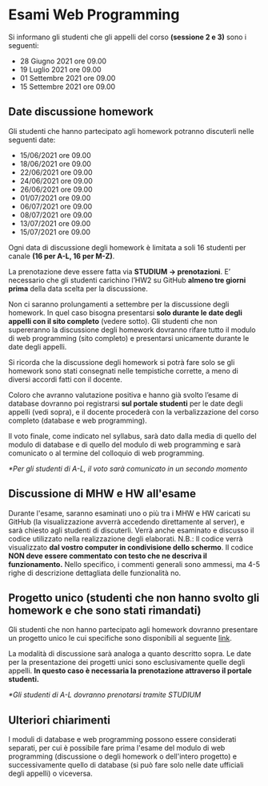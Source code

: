 # Esami Web Programming

Si informano gli studenti che gli appelli del corso **(sessione 2 e 3)** sono i seguenti:

- 28 Giugno 2021 ore 09.00 
- 19 Luglio 2021 ore 09.00
- 01 Settembre 2021 ore 09.00
- 15 Settembre 2021 ore 09.00

## Date discussione homework

Gli studenti che hanno partecipato agli homework potranno discuterli nelle seguenti date:

- 15/06/2021 ore 09.00
- 18/06/2021 ore 09.00
- 22/06/2021 ore 09.00
- 24/06/2021 ore 09.00
- 26/06/2021 ore 09.00
- 01/07/2021 ore 09.00
- 06/07/2021 ore 09.00
- 08/07/2021 ore 09.00
- 13/07/2021 ore 09.00
- 15/07/2021 ore 09.00

Ogni data di discussione degli homework è limitata a soli 16 studenti per canale **(16 per A-L, 16 per M-Z)**. 

La prenotazione deve essere fatta via **STUDIUM -> prenotazioni**. 
E’ necessario che gli studenti carichino l’HW2 su GitHub **almeno tre giorni prima** della data scelta per la discussione.

Non ci saranno prolungamenti a settembre per la discussione degli homework. In quel caso bisogna presentarsi **solo
durante le date degli appelli con il sito completo** (vedere sotto). Gli studenti che non supereranno la discussione degli
homework dovranno rifare tutto il modulo di web programming (sito completo) e presentarsi unicamente durante le
date degli appelli.

Si ricorda che la discussione degli homework si potrà fare solo se gli homework sono stati consegnati nelle tempistiche
corrette, a meno di diversi accordi fatti con il docente.

Coloro che avranno valutazione positiva e hanno già svolto l’esame di database dovranno poi registrarsi **sul portale
studenti** per le date degli appelli (vedi sopra), e il docente procederà con la verbalizzazione del corso completo
(database e web programming). 

Il voto finale, come indicato nel syllabus, sarà dato dalla media di quello del modulo di
database e di quello del modulo di web programming e sarà comunicato o al termine del colloquio di web programming.

*\*Per gli studenti di A-L, il voto sarà comunicato in un secondo momento*

## Discussione di MHW e HW all'esame
Durante l'esame, saranno esaminati uno o più tra i MHW e HW caricati su GitHub (la visualizzazione avverrà accedendo
direttamente al server), e sarà chiesto agli studenti di discuterli.
Verrà anche esaminato e discusso il codice utilizzato nella realizzazione degli elaborati.
N.B.: Il codice verrà visualizzato **dal vostro computer in condivisione dello schermo**.
Il codice **NON deve essere commentato con testo che ne descriva il funzionamento.** Nello specifico, i commenti generali
sono ammessi, ma 4-5 righe di descrizione dettagliata delle funzionalità no.

## Progetto unico (studenti che non hanno svolto gli homework e che sono stati rimandati)
Gli studenti che non hanno partecipato agli homework dovranno presentare un progetto unico le cui specifiche sono
disponibili al seguente [link](https://drive.google.com/file/d/108HxBicJ0u5Dils_82hDVs94bTGHVvOI/view?usp=sharing).

La modalità di discussione sarà analoga a quanto descritto sopra. Le date per la presentazione dei progetti unici sono
esclusivamente quelle degli appelli. **In questo caso è necessaria la prenotazione attraverso il portale studenti.**

*\*Gli studenti di A-L dovranno prenotarsi tramite STUDIUM*

## Ulteriori chiarimenti

I moduli di database e web programming possono essere considerati separati, per cui è possibile fare prima l'esame del modulo di web programming (discussione o degli homework o dell'intero progetto) e successivamente quello di database (si può fare solo nelle date ufficiali degli appelli) o viceversa. 




